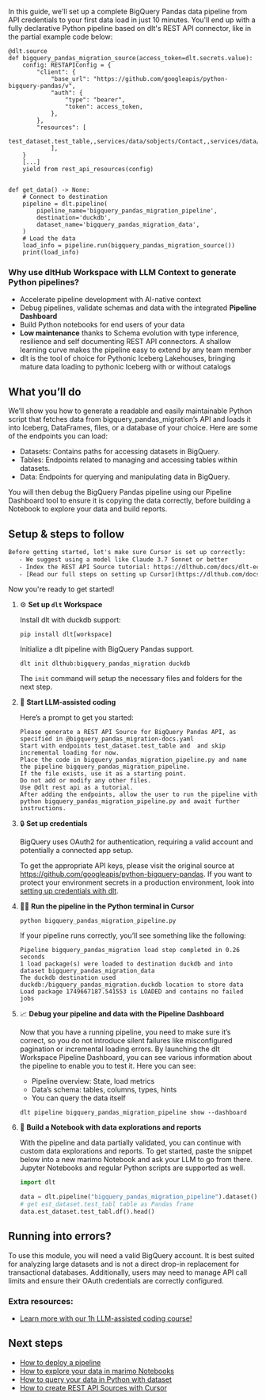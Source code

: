In this guide, we'll set up a complete BigQuery Pandas data pipeline from API credentials to your first data load in just 10 minutes. You'll end up with a fully declarative Python pipeline based on dlt's REST API connector, like in the partial example code below:

```python-outcome
@dlt.source
def bigquery_pandas_migration_source(access_token=dlt.secrets.value):
    config: RESTAPIConfig = {
        "client": {
            "base_url": "https://github.com/googleapis/python-bigquery-pandas/v",
            "auth": {
                "type": "bearer",
                "token": access_token,
            },
        },
        "resources": [
            test_dataset.test_table,,services/data/sobjects/Contact,,services/data/sobjects/CampaignMember
            ],
    }
    [...]
    yield from rest_api_resources(config)


def get_data() -> None:
    # Connect to destination
    pipeline = dlt.pipeline(
        pipeline_name='bigquery_pandas_migration_pipeline',
        destination='duckdb',
        dataset_name='bigquery_pandas_migration_data', 
    )
    # Load the data
    load_info = pipeline.run(bigquery_pandas_migration_source())
    print(load_info) 
```

### Why use dltHub Workspace with LLM Context to generate Python pipelines?

- Accelerate pipeline development with AI-native context
- Debug pipelines, validate schemas and data with the integrated **Pipeline Dashboard**
- Build Python notebooks for end users of your data
- **Low maintenance** thanks to Schema evolution with type inference, resilience and self documenting REST API connectors. A shallow learning curve makes the pipeline easy to extend by any team member
- dlt is the tool of choice for Pythonic Iceberg Lakehouses, bringing mature data loading to pythonic Iceberg with or without catalogs

## What you’ll do

We’ll show you how to generate a readable and easily maintainable Python script that fetches data from bigquery_pandas_migration’s API and loads it into Iceberg, DataFrames, files, or a database of your choice. Here are some of the endpoints you can load:

- Datasets: Contains paths for accessing datasets in BigQuery.
- Tables: Endpoints related to managing and accessing tables within datasets.
- Data: Endpoints for querying and manipulating data in BigQuery.

You will then debug the BigQuery Pandas pipeline using our Pipeline Dashboard tool to ensure it is copying the data correctly, before building a Notebook to explore your data and build reports.

## Setup & steps to follow

```default
Before getting started, let's make sure Cursor is set up correctly:
   - We suggest using a model like Claude 3.7 Sonnet or better
   - Index the REST API Source tutorial: https://dlthub.com/docs/dlt-ecosystem/verified-sources/rest_api/ and add it to context as **@dlt rest api**
   - [Read our full steps on setting up Cursor](https://dlthub.com/docs/dlt-ecosystem/llm-tooling/cursor-restapi#23-configuring-cursor-with-documentation)
```

Now you're ready to get started!

1. ⚙️ **Set up `dlt` Workspace**
    
    Install dlt with duckdb support:
    ```shell
    pip install dlt[workspace]
    ```

    Initialize a dlt pipeline with BigQuery Pandas support.
    ```shell
    dlt init dlthub:bigquery_pandas_migration duckdb
    ```

    The `init` command will setup the necessary files and folders for the next step.
    
2. 🤠 **Start LLM-assisted coding**
    
    Here’s a prompt to get you started:
    
    ```prompt
    Please generate a REST API Source for BigQuery Pandas API, as specified in @bigquery_pandas_migration-docs.yaml 
    Start with endpoints test_dataset.test_table and  and skip incremental loading for now. 
    Place the code in bigquery_pandas_migration_pipeline.py and name the pipeline bigquery_pandas_migration_pipeline. 
    If the file exists, use it as a starting point. 
    Do not add or modify any other files. 
    Use @dlt rest api as a tutorial. 
    After adding the endpoints, allow the user to run the pipeline with python bigquery_pandas_migration_pipeline.py and await further instructions.
    ```

    
3. 🔒 **Set up credentials** 
    
    BigQuery uses OAuth2 for authentication, requiring a valid account and potentially a connected app setup.
    
    To get the appropriate API keys, please visit the original source at https://github.com/googleapis/python-bigquery-pandas.
    If you want to protect your environment secrets in a production environment, look into [setting up credentials with dlt](https://dlthub.com/docs/walkthroughs/add_credentials).
    
4. 🏃‍♀️ **Run the pipeline in the Python terminal in Cursor**
    
    ```shell
    python bigquery_pandas_migration_pipeline.py
    ```
    
    If your pipeline runs correctly, you’ll see something like the following:
    
    ```shell
    Pipeline bigquery_pandas_migration load step completed in 0.26 seconds
    1 load package(s) were loaded to destination duckdb and into dataset bigquery_pandas_migration_data
    The duckdb destination used duckdb:/bigquery_pandas_migration.duckdb location to store data
    Load package 1749667187.541553 is LOADED and contains no failed jobs
    ```
    
5. 📈 **Debug your pipeline and data with the Pipeline Dashboard**

    Now that you have a running pipeline, you need to make sure it’s correct, so you do not introduce silent failures like misconfigured pagination or incremental loading errors. By launching the dlt Workspace Pipeline Dashboard, you can see various information about the pipeline to enable you to test it. Here you can see:
    - Pipeline overview: State, load metrics
    - Data’s schema: tables, columns, types, hints
    - You can query the data itself
    
    ```shell
    dlt pipeline bigquery_pandas_migration_pipeline show --dashboard
    ```
    
6. 🐍 **Build a Notebook with data explorations and reports**

    With the pipeline and data partially validated, you can continue with custom data explorations and reports. To get started, paste the snippet below into a new marimo Notebook and ask your LLM to go from there. Jupyter Notebooks and regular Python scripts are supported as well.

    
    ```python
    import dlt

   data = dlt.pipeline("bigquery_pandas_migration_pipeline").dataset()
   # get est_dataset.test_tabl table as Pandas frame
   data.est_dataset.test_tabl.df().head()
    ```

## Running into errors?

To use this module, you will need a valid BigQuery account. It is best suited for analyzing large datasets and is not a direct drop-in replacement for transactional databases. Additionally, users may need to manage API call limits and ensure their OAuth credentials are correctly configured.

### Extra resources:

- [Learn more with our 1h LLM-assisted coding course!](https://www.youtube.com/watch?v=GGid70rnJuM)

## Next steps

- [How to deploy a pipeline](https://dlthub.com/docs/walkthroughs/deploy-a-pipeline)
- [How to explore your data in marimo Notebooks](https://dlthub.com/docs/general-usage/dataset-access/marimo)
- [How to query your data in Python with dataset](https://dlthub.com/docs/general-usage/dataset-access/dataset)
- [How to create REST API Sources with Cursor](https://dlthub.com/docs/dlt-ecosystem/llm-tooling/cursor-restapi)
